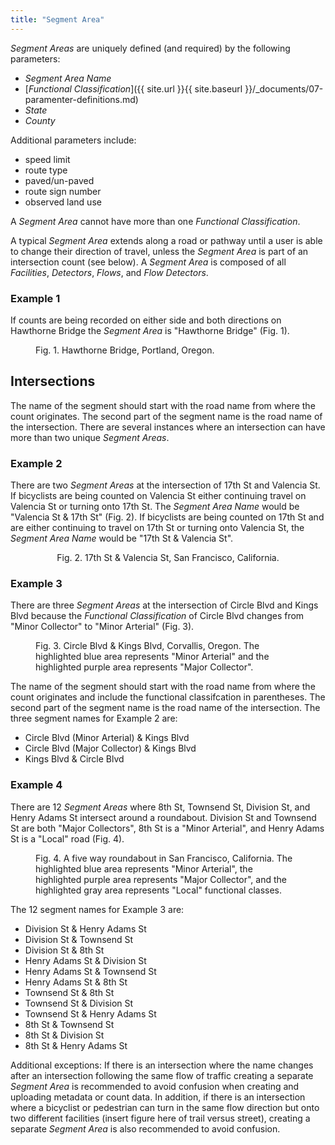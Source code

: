 ```yaml
---
title: "Segment Area"
---
```

_Segment Areas_ are uniquely defined (and required) by the following parameters:
* _Segment Area Name_
* [_Functional Classification_]({{ site.url }}{{ site.baseurl }}/_documents/07-paramenter-definitions.md)
* _State_
* _County_

Additional parameters include:
* speed limit
* route type
* paved/un-paved
* route sign number
* observed land use

A _Segment Area_ cannot have more than one _Functional Classification_.

A typical _Segment Area_ extends along a road or pathway until a user is able to change their direction of travel, unless the _Segment Area_ is part of an intersection count (see below). A _Segment Area_ is composed of all _Facilities_, _Detectors_, _Flows_, and _Flow Detectors_.

### Example 1
If counts are being recorded on either side and both directions on Hawthorne Bridge the _Segment Area_ is "Hawthorne Bridge" (Fig. 1).

<figure class="left-align">
  <img src="{{ site.url }}{{site.baseurl }}/assets/images/seg-hawthorn-bridge-img.jpg" alt = "">
  <figcaption>Fig. 1. Hawthorne Bridge, Portland, Oregon.</figcaption>
</figure>  

## Intersections
The name of the segment should start with the road name from where the count originates. The second part of the segment name is the road name of the intersection. There are several instances where an intersection can have more than two unique _Segment Areas_.

### Example 2
There are two _Segment Areas_ at the intersection of 17th St and Valencia St. If bicyclists are being counted on Valencia St either continuing travel on Valencia St or turning onto 17th St. The _Segment Area Name_ would be "Valencia St & 17th St" (Fig. 2). If bicyclists are being counted on 17th St and are either continuing to travel on 17th St or turning onto Valencia St, the _Segment Area Name_ would be "17th St & Valencia St".

<figure align = "center">
  <img src="{{ site.url }}{{site.baseurl }}/assets/images/seg-17thSt-ValenciaSt-img.png" alt="">
  <figcaption>Fig. 2. 17th St & Valencia St, San Francisco, California.</figcaption>
</figure>  

### Example 3
There are three _Segment Areas_ at the intersection of Circle Blvd and Kings Blvd because the _Functional Classification_ of Circle Blvd changes from "Minor Collector" to "Minor Arterial" (Fig. 3).

<figure class="left-align">
  <img src="{{ site.url }}{{ site.baseurl }}/assets/images/seg-CircleBlvd-KingsBlvd-img.png" alt="">
  <figcaption>Fig. 3. Circle Blvd & Kings Blvd, Corvallis, Oregon. The highlighted blue area represents "Minor Arterial" and the highlighted purple area represents "Major Collector".</figcaption>
</figure>

The name of the segment should start with the road name from where the count originates and include the functional classifcation in parentheses. The second part of the segment name is the road name of the intersection. The three segment names for Example 2 are:
- Circle Blvd (Minor Arterial) & Kings Blvd
- Circle Blvd (Major Collector) & Kings Blvd
- Kings Blvd & Circle Blvd

### Example 4
There are 12 _Segment Areas_ where 8th St, Townsend St, Division St, and Henry Adams St intersect around a roundabout. Division St and Townsend St are both "Major Collectors", 8th St is a "Minor Arterial", and Henry Adams St is a "Local" road (Fig. 4).

<figure class="align-left">
  <img src="{{ site.url }}{{ site.baseurl }}/assets/images/seg-8thSt-TownsendSt-img.png" alt="">
  <figcaption>Fig. 4. A five way roundabout in San Francisco, California. The highlighted blue area represents "Minor Arterial", the highlighted purple area represents "Major Collector", and the highlighted gray area represents "Local" functional classes.</figcaption>
</figure>

The 12 segment names for Example 3 are:
- Division St & Henry Adams St
- Division St & Townsend St
- Division St & 8th St
- Henry Adams St & Division St
- Henry Adams St & Townsend St
- Henry Adams St & 8th St
- Townsend St & 8th St
- Townsend St & Division St
- Townsend St & Henry Adams St
- 8th St & Townsend St
- 8th St & Division St
- 8th St & Henry Adams St

Additional exceptions: If there is an intersection where the name changes after an intersection following the same flow of traffic creating a separate _Segment Area_ is recommended to avoid confusion when creating and uploading metadata or count data. In addition, if there is an intersection where a bicyclist or pedestrian can turn in the same flow direction but onto two different facilities (insert figure here of trail versus street), creating a separate _Segment Area_ is also recommended to avoid confusion.  
